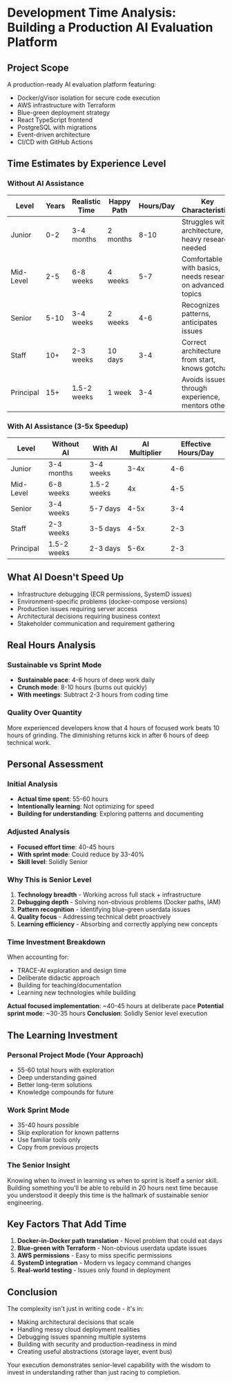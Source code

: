 # Development Time Analysis: Building a Production AI Evaluation Platform

## Project Scope
A production-ready AI evaluation platform featuring:
- Docker/gVisor isolation for secure code execution
- AWS infrastructure with Terraform
- Blue-green deployment strategy
- React TypeScript frontend
- PostgreSQL with migrations
- Event-driven architecture
- CI/CD with GitHub Actions

## Time Estimates by Experience Level

### Without AI Assistance

| Level | Years | Realistic Time | Happy Path | Hours/Day | Key Characteristics |
|-------|-------|---------------|------------|-----------|-------------------|
| Junior | 0-2 | 3-4 months | 2 months | 8-10 | Struggles with architecture, heavy research needed |
| Mid-Level | 2-5 | 6-8 weeks | 4 weeks | 5-7 | Comfortable with basics, needs research on advanced topics |
| Senior | 5-10 | 3-4 weeks | 2 weeks | 4-6 | Recognizes patterns, anticipates issues |
| Staff | 10+ | 2-3 weeks | 10 days | 3-4 | Correct architecture from start, knows gotchas |
| Principal | 15+ | 1.5-2 weeks | 1 week | 3-4 | Avoids issues through experience, mentors others |

### With AI Assistance (3-5x Speedup)

| Level | Without AI | With AI | AI Multiplier | Effective Hours/Day |
|-------|------------|---------|---------------|-------------------|
| Junior | 3-4 months | 3-4 weeks | 3-4x | 4-6 |
| Mid-Level | 6-8 weeks | 1.5-2 weeks | 4x | 4-5 |
| Senior | 3-4 weeks | 5-7 days | 4-5x | 3-4 |
| Staff | 2-3 weeks | 3-5 days | 4-5x | 2-3 |
| Principal | 1.5-2 weeks | 2-3 days | 5-6x | 2-3 |

## What AI Doesn't Speed Up
- Infrastructure debugging (ECR permissions, SystemD issues)
- Environment-specific problems (docker-compose versions)
- Production issues requiring server access
- Architectural decisions requiring business context
- Stakeholder communication and requirement gathering

## Real Hours Analysis

### Sustainable vs Sprint Mode
- **Sustainable pace**: 4-6 hours of deep work daily
- **Crunch mode**: 8-10 hours (burns out quickly)
- **With meetings**: Subtract 2-3 hours from coding time

### Quality Over Quantity
More experienced developers know that 4 hours of focused work beats 10 hours of grinding. The diminishing returns kick in after 6 hours of deep technical work.

## Personal Assessment

### Initial Analysis
- **Actual time spent**: 55-60 hours
- **Intentionally learning**: Not optimizing for speed
- **Building for understanding**: Exploring patterns and documenting

### Adjusted Analysis
- **Focused effort time**: 40-45 hours
- **With sprint mode**: Could reduce by 33-40%
- **Skill level**: Solidly Senior

### Why This is Senior Level

1. **Technology breadth** - Working across full stack + infrastructure
2. **Debugging depth** - Solving non-obvious problems (Docker paths, IAM)  
3. **Pattern recognition** - Identifying blue-green userdata issues
4. **Quality focus** - Addressing technical debt proactively
5. **Learning efficiency** - Absorbing and correctly applying new concepts

### Time Investment Breakdown

When accounting for:
- TRACE-AI exploration and design time
- Deliberate didactic approach
- Building for teaching/documentation
- Learning new technologies while building

**Actual focused implementation**: ~40-45 hours at deliberate pace
**Potential sprint mode**: ~30-35 hours
**Conclusion**: Solidly Senior level execution

## The Learning Investment

### Personal Project Mode (Your Approach)
- 55-60 total hours with exploration
- Deep understanding gained
- Better long-term solutions
- Knowledge compounds for future

### Work Sprint Mode
- 35-40 hours possible
- Skip exploration for known patterns
- Use familiar tools only
- Copy from previous projects

### The Senior Insight
Knowing when to invest in learning vs when to sprint is itself a senior skill. Building something you'll be able to rebuild in 20 hours next time because you understood it deeply this time is the hallmark of sustainable senior engineering.

## Key Factors That Add Time
1. **Docker-in-Docker path translation** - Novel problem that could eat days
2. **Blue-green with Terraform** - Non-obvious userdata update issues
3. **AWS permissions** - Easy to miss specific permissions
4. **SystemD integration** - Modern vs legacy command changes
5. **Real-world testing** - Issues only found in deployment

## Conclusion
The complexity isn't just in writing code - it's in:
- Making architectural decisions that scale
- Handling messy cloud deployment realities
- Debugging issues spanning multiple systems
- Building with security and production-readiness in mind
- Creating useful abstractions (storage layer, event bus)

Your execution demonstrates senior-level capability with the wisdom to invest in understanding rather than just racing to completion.